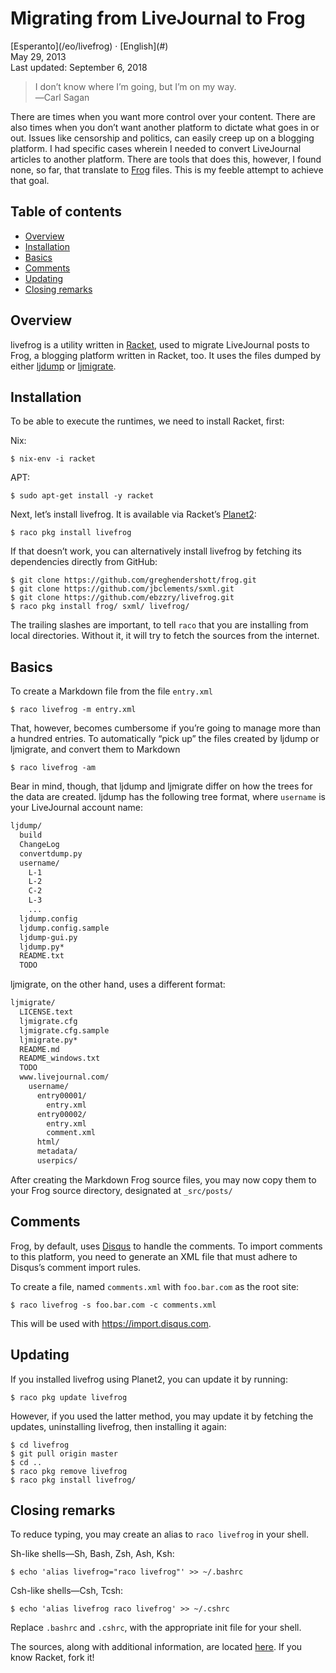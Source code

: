 Migrating from LiveJournal to Frog
==================================

<div class="center">[Esperanto](/eo/livefrog) · [English](#)</div>
<div class="center">May 29, 2013</div>
<div class="center">Last updated: September 6, 2018</div>

>I don’t know where I’m going, but I’m on my way.<br>
>―Carl Sagan

There are times when you want more control over your content. There are also times when you don’t
want another platform to dictate what goes in or out. Issues like censorship and politics, can
easily creep up on a blogging platform. I had specific cases wherein I needed to convert LiveJournal
articles to another platform. There are tools that does this, however, I found none, so far, that
translate to [Frog](https://github.com/greghendershott/frog/) files. This is my feeble attempt to
achieve that goal.


Table of contents
-----------------

- [Overview](#overview)
- [Installation](#installation)
- [Basics](#basics)
- [Comments](#comments)
- [Updating](#updating)
- [Closing remarks](#closing)


<a name="overview"></a> Overview
--------------------------------

livefrog is a utility written in [Racket](http://racket-lang.org), used to migrate LiveJournal posts
to Frog, a blogging platform written in Racket, too. It uses the files dumped by
either [ljdump](http://hewgill.com/ljdump/) or [ljmigrate](https://github.com/ceejbot/ljmigrate).


<a name="installation"></a> Installation
----------------------------------------

To be able to execute the runtimes, we need to install Racket, first:

Nix:

    $ nix-env -i racket

APT:

    $ sudo apt-get install -y racket

Next, let’s install livefrog. It is available via Racket’s [Planet2](https://pkg.racket-lang.org):

    $ raco pkg install livefrog

If that doesn’t work, you can alternatively install livefrog by fetching its dependencies directly
from GitHub:

    $ git clone https://github.com/greghendershott/frog.git
    $ git clone https://github.com/jbclements/sxml.git
    $ git clone https://github.com/ebzzry/livefrog.git
    $ raco pkg install frog/ sxml/ livefrog/

The trailing slashes are important, to tell `raco` that you are installing from local
directories. Without it, it will try to fetch the sources from the internet.


<a name="basics"></a>Basics
---------------------------

To create a Markdown file from the file `entry.xml`

    $ raco livefrog -m entry.xml

That, however, becomes cumbersome if you’re going to manage more than a hundred entries. To
automatically “pick up” the files created by ljdump or ljmigrate, and convert them to Markdown

    $ raco livefrog -am

Bear in mind, though, that ljdump and ljmigrate differ on how the trees for the data are
created. ljdump has the following tree format, where `username` is your LiveJournal account name:

```bash
ljdump/
  build
  ChangeLog
  convertdump.py
  username/
    L-1
    L-2
    C-2
    L-3
    ...
  ljdump.config
  ljdump.config.sample
  ljdump-gui.py
  ljdump.py*
  README.txt
  TODO
```

ljmigrate, on the other hand, uses a different format:

```bash
ljmigrate/
  LICENSE.text
  ljmigrate.cfg
  ljmigrate.cfg.sample
  ljmigrate.py*
  README.md
  README_windows.txt
  TODO
  www.livejournal.com/
    username/
      entry00001/
        entry.xml
      entry00002/
        entry.xml
        comment.xml
      html/
      metadata/
      userpics/
```

After creating the Markdown Frog source files, you may now copy them to your Frog source directory,
designated at `_src/posts/`


<a name="comments"></a> Comments
--------------------------------

Frog, by default, uses [Disqus](https://disqus.com) to handle the comments. To import comments to
this platform, you need to generate an XML file that must adhere to Disqus’s comment import rules.

To create a file, named `comments.xml` with `foo.bar.com` as the root site:

    $ raco livefrog -s foo.bar.com -c comments.xml

This will be used with <https://import.disqus.com>.


<a name="updating"></a> Updating
--------------------------------

If you installed livefrog using Planet2, you can update it by running:

    $ raco pkg update livefrog

However, if you used the latter method, you may update it by fetching the updates, uninstalling
livefrog, then installing it again:

    $ cd livefrog
    $ git pull origin master
    $ cd ..
    $ raco pkg remove livefrog
    $ raco pkg install livefrog/


<a name="closing"></a> Closing remarks
--------------------------------------

To reduce typing, you may create an alias to `raco livefrog` in your shell.

Sh-like shells—Sh, Bash, Zsh, Ash, Ksh:

    $ echo 'alias livefrog="raco livefrog"' >> ~/.bashrc

Csh-like shells—Csh, Tcsh:

    $ echo 'alias livefrog raco livefrog' >> ~/.cshrc

Replace `.bashrc` and `.cshrc`, with the appropriate init file for your shell.

The sources, along with additional information, are
located [here](https://github.com/ebzzry/livefrog). If you know Racket, fork it!
